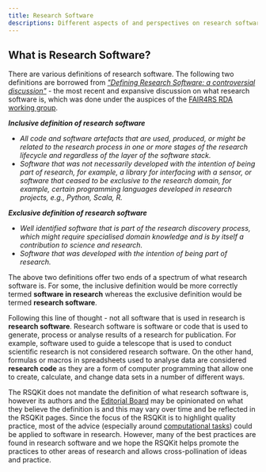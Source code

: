 ```yaml
---
title: Research Software
descriptions: Different aspects of and perspectives on research software
---
```


## What is Research Software?

There are various definitions of research software.
The following two definitions are borrowed from [*"Defining Research Software: a controversial discussion"*][defining-rs] - 
the most recent and expansive discussion on what research software is, which was done under the auspices of the 
[FAIR4RS RDA working group][fair4rs-wg].

***Inclusive definition of research software***

- *All code and software artefacts that are used, produced, or might be related to the research process in one or more stages of the research lifecycle and regardless of the layer of the software stack.*
- *Software that was not necessarily developed with the intention of being part of research, for example, a library for interfacing with a sensor, or software that ceased to be exclusive to the research domain, for example, certain programming languages developed in research projects, e.g., Python, Scala, R.*

***Exclusive definition of research software***

- *Well identified software that is part of the research discovery process, which might require specialised domain knowledge and is by itself a contribution to science and research.*
- *Software that was developed with the intention of being part of research.*

The above two definitions offer two ends of a spectrum of what research software is. 
For some, the inclusive definition would be more correctly termed **software in research** whereas the exclusive definition 
would be termed **research software**. 

Following this line of thought - not all software that is used in research is **research software**. 
Research software is software or code that is used to generate, process or analyse results of a research for publication. 
For example, software used to guide a telescope that is used to conduct scientific research is not considered research software. 
On the other hand, formulas or macros in spreadsheets used to analyse data are considered **research code** as they are a 
form of computer programming that allow one to create, calculate, and change data sets in a number of different ways.

The RSQKit does not mandate the definition of what research software is, however its authors and the [Editorial Board](./editorial_board) 
may be opinionated on what they believe the definition is and this may vary over time and be reflected in the RSQKit pages.
Since the focus of the RSQKit is to highlight quality practice, most of the advice (especially around [computational tasks](./your_tasks)) could be 
applied to software in research. 
However, many of the best practices are found in research software and we hope the RSQKit helps promote the practices to 
other areas of research and allows cross-pollination of ideas and practice. 


[defining-rs]: https://doi.org/10.5281/zenodo.5504016

[fair4rs-wg]: https://www.rd-alliance.org/groups/fair-research-software-fair4rs-wg/

